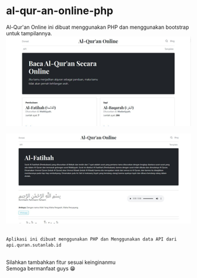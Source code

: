 # al-qur-an-online-php
Al-Qur'an Online ini dibuat menggunakan PHP dan menggunakan bootstrap untuk tampilannya.
<br>
<img src="assets/3.JPG" alt="Screenshot1">
<br><br>
<img src="assets/4.JPG" alt="Screenshot2">
<br><br>
```
Aplikasi ini dibuat menggunakan PHP dan Menggunakan data API dari api.quran.sutanlab.id
```
<br>
Silahkan tambahkan fitur sesuai keinginanmu
<br>
Semoga bermanfaat guys 😁
